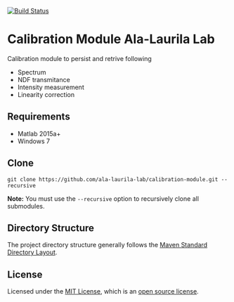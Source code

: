 [![Build Status](https://build.nbe.aalto.fi/buildStatus/icon?job=testCalibrationModule)](https://build.nbe.aalto.fi/job/testCalibrationModule/)

# Calibration Module Ala-Laurila Lab

Calibration module to persist and retrive following

- Spectrum
- NDF transmitance
- Intensity measurement
- Linearity correction

## Requirements

- Matlab 2015a+
- Windows 7

## Clone

`git clone https://github.com/ala-laurila-lab/calibration-module.git --recursive`

**Note:** You must use the `--recursive` option to recursively clone all submodules.

## Directory Structure

The project directory structure generally follows the [Maven Standard Directory Layout](https://maven.apache.org/guides/introduction/introduction-to-the-standard-directory-layout.html).

## License

Licensed under the [MIT License](https://opensource.org/licenses/MIT), which is an [open source license](https://opensource.org/docs/osd).

